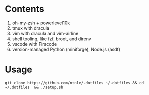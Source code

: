 # Contents
1. oh-my-zsh + powerlevel10k
2. tmux with dracula
3. vim with dracula and vim-airline
4. shell tooling, like fzf, broot, and direnv
5. vscode with Firacode
6. version-managed Python (miniforge), Node.js (asdf)

# Usage
`git clone https://github.com/ntnle/.dotfiles ~/.dotfiles
&& cd ~/.dotfiles 
&& ./setup.sh`
